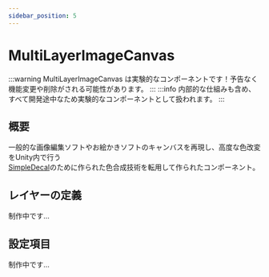 ```yaml
---
sidebar_position: 5
---
```


# MultiLayerImageCanvas

:::warning
MultiLayerImageCanvas は実験的なコンポーネントです！予告なく機能変更や削除がされる可能性があります。
:::
:::info
内部的な仕組みも含め、すべて開発途中なため実験的なコンポーネントとして扱われます。
:::

## 概要

一般的な画像編集ソフトやお絵かきソフトのキャンバスを再現し、高度な色改変をUnity内で行う  
[SimpleDecal](/docs/Reference/SimpleDecal)のために作られた色合成技術を転用して作られたコンポーネント。

## レイヤーの定義

制作中です...

## 設定項目

制作中です...
